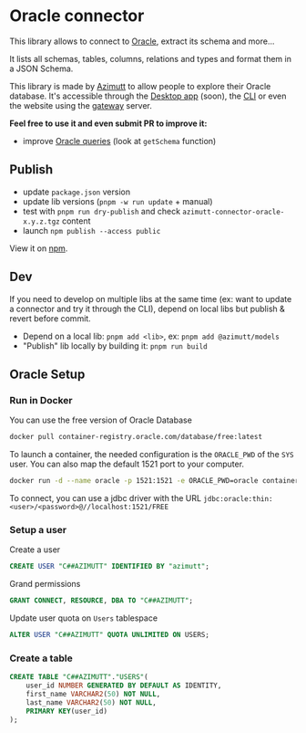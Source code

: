 # Oracle connector

This library allows to connect to [Oracle](https://www.oracle.com/database), extract its schema and more...

It lists all schemas, tables, columns, relations and types and format them in a JSON Schema.

This library is made by [Azimutt](https://azimutt.app) to allow people to explore their Oracle database.
It's accessible through the [Desktop app](../../desktop) (soon), the [CLI](https://www.npmjs.com/package/azimutt) or even the website using the [gateway](../../gateway) server.

**Feel free to use it and even submit PR to improve it:**

- improve [Oracle queries](./src/oracle.ts) (look at `getSchema` function)

## Publish

- update `package.json` version
- update lib versions (`pnpm -w run update` + manual)
- test with `pnpm run dry-publish` and check `azimutt-connector-oracle-x.y.z.tgz` content
- launch `npm publish --access public`

View it on [npm](https://www.npmjs.com/package/@azimutt/connector-oracle).

## Dev

If you need to develop on multiple libs at the same time (ex: want to update a connector and try it through the CLI), depend on local libs but publish & revert before commit.

- Depend on a local lib: `pnpm add <lib>`, ex: `pnpm add @azimutt/models`
- "Publish" lib locally by building it: `pnpm run build`

## Oracle Setup

### Run in Docker

You can use the free version of Oracle Database

```bash
docker pull container-registry.oracle.com/database/free:latest
```

To launch a container, the needed configuration is the `ORACLE_PWD` of the `SYS` user. You can also map the default 1521 port to your computer.

```bash
docker run -d --name oracle -p 1521:1521 -e ORACLE_PWD=oracle container-registry.oracle.com/database/free:latest
```

To connect, you can use a jdbc driver with the URL `jdbc:oracle:thin:<user>/<password>@//localhost:1521/FREE`

### Setup a user

Create a user

```sql
CREATE USER "C##AZIMUTT" IDENTIFIED BY "azimutt";
```

Grand permissions

```sql
GRANT CONNECT, RESOURCE, DBA TO "C##AZIMUTT";
```

Update user quota on `Users` tablespace

```sql
ALTER USER "C##AZIMUTT" QUOTA UNLIMITED ON USERS;
```

### Create a table

```sql
CREATE TABLE "C##AZIMUTT"."USERS"(
    user_id NUMBER GENERATED BY DEFAULT AS IDENTITY,
    first_name VARCHAR2(50) NOT NULL,
    last_name VARCHAR2(50) NOT NULL,
    PRIMARY KEY(user_id)
);
```
